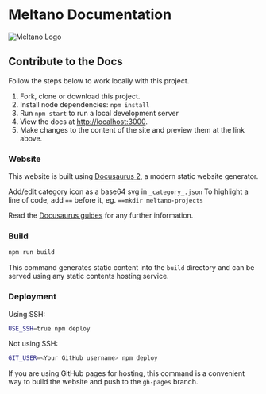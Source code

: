 # Meltano Documentation

![Meltano Logo](https://lh4.googleusercontent.com/WHoN-WpacMaVicq-jRuIvCQjCIdPZwYOwBgd38k9JjMpX1Z7THUqowY-oRsTzGUbAvb8F4tcb9BJYyfX9MeA2ECirsWZ7XBHteDZ_y59REMwHjq1AX05U2k8H6mdI4G_olF27gadCfp1Wx7cVQ)

## Contribute to the Docs

Follow the steps below to work locally with this project.

1. Fork, clone or download this project.
2. Install node dependencies: `npm install`
3. Run `npm start` to run a local development server
4. View the docs at [http://localhost:3000](http://localhost:3000).
5. Make changes to the content of the site and preview them at the link above.

### Website

This website is built using [Docusaurus 2](https://docusaurus.io/), a modern static website generator.

Add/edit category icon as a base64 svg in `_category_.json`
To highlight a line of code, add `==` before it, eg. `==mkdir meltano-projects`

Read the [Docusaurus guides](https://docusaurus.io/docs/category/guides) for any further information.

### Build

```sh
npm run build
```

This command generates static content into the `build` directory and can be served using any static contents hosting service.

### Deployment

Using SSH:

```sh
USE_SSH=true npm deploy
```

Not using SSH:

```sh
GIT_USER=<Your GitHub username> npm deploy
```

If you are using GitHub pages for hosting, this command is a convenient way to build the website and push to the `gh-pages` branch.
